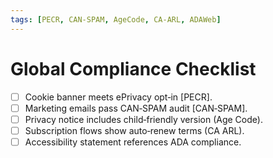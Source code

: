 ```yaml
---
tags: [PECR, CAN‑SPAM, AgeCode, CA‑ARL, ADAWeb]
---
```

# Global Compliance Checklist

- [ ] Cookie banner meets ePrivacy opt‑in [PECR].
- [ ] Marketing emails pass CAN‑SPAM audit [CAN‑SPAM].
- [ ] Privacy notice includes child‑friendly version (Age Code).
- [ ] Subscription flows show auto‑renew terms (CA ARL).
- [ ] Accessibility statement references ADA compliance.
